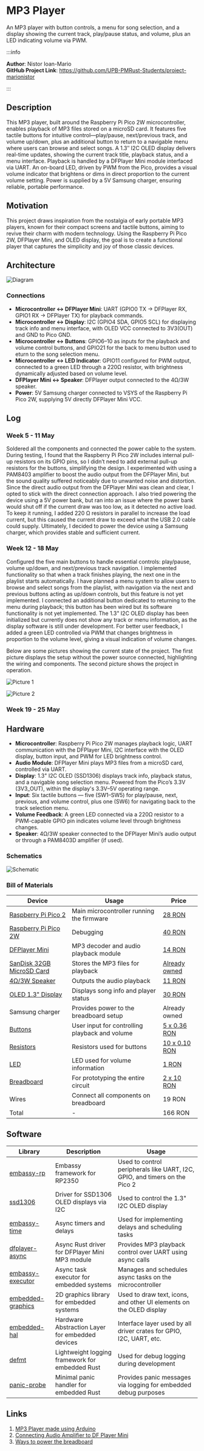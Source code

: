 # MP3 Player
An MP3 player with button controls, a menu for song selection, and a display showing the current track, play/pause status, and volume, plus an LED indicating volume via PWM.

:::info 

**Author**: Nistor Ioan-Mario \
**GitHub Project Link**: https://github.com/UPB-PMRust-Students/proiect-marionistor

:::

## Description

This MP3 player, built around the Raspberry Pi Pico 2W microcontroller, enables playback of MP3 files stored on a microSD card. It features five tactile buttons for intuitive control—play/pause, next/previous track, and volume up/down, plus an additional button to return to a navigable menu where users can browse and select songs. A 1.3″ I2C OLED display delivers real-time updates, showing the current track title, playback status, and a menu interface. Playback is handled by a DFPlayer Mini module interfaced via UART. An on-board LED, driven by PWM from the Pico, provides a visual volume indicator that brightens or dims in direct proportion to the current volume setting. Power is supplied by a 5V Samsung charger, ensuring reliable, portable performance.

## Motivation

This project draws inspiration from the nostalgia of early portable MP3 players, known for their compact screens and tactile buttons, aiming to revive their charm with modern technology. Using the Raspberry Pi Pico 2W, DFPlayer Mini, and OLED display, the goal is to create a functional player that captures the simplicity and joy of those classic devices.

## Architecture 

![Diagram](mp3_player.svg)

### Connections
- **Microcontroller ↔ DFPlayer Mini**: UART (GPIO0 TX → DFPlayer RX, GPIO1 RX → DFPlayer TX) for playback commands.
- **Microcontroller ↔ Display**: I2C (GPIO4 SDA, GPIO5 SCL) for displaying track info and menu interface, with OLED VCC connected to 3V3(OUT) and GND to Pico GND.
- **Microcontroller ↔ Buttons**: GPIO6–10 as inputs for the playback and volume control buttons, and GPIO21 for the back to menu button used to eturn to the song selection menu.
- **Microcontroller ↔ LED Indicator**: GPIO11 configured for PWM output, connected to a green LED through a 220Ω resistor, with brightness dynamically adjusted based on volume level.
- **DFPlayer Mini ↔ Speaker**: DFPlayer output connected to the 4Ω/3W speaker.
- **Power**: 5V Samsung charger connected to VSYS of the Raspberry Pi Pico 2W, supplying 5V directly DFPlayer Mini VCC.

## Log

<!-- write your progress here every week -->

### Week 5 - 11 May
Soldered all the components and connected the power cable to the system. During testing, I found that the Raspberry Pi Pico 2W includes internal pull-up resistors on its GPIO pins, so I didn’t need to add external pull-up resistors for the buttons, simplifying the design. I experimented with using a PAM8403 amplifier to boost the audio output from the DFPlayer Mini, but the sound quality suffered noticeably due to unwanted noise and distortion. Since the direct audio output from the DFPlayer Mini was clean and clear, I opted to stick with the direct connection approach. I also tried powering the device using a 5V power bank, but ran into an issue where the power bank would shut off if the current draw was too low, as it detected no active load. To keep it running, I added 220 Ω resistors in parallel to increase the load current, but this caused the current draw to exceed what the USB 2.0 cable could supply. Ultimately, I decided to power the device using a Samsung charger, which provides stable and sufficient current.

### Week 12 - 18 May
Configured the five main buttons to handle essential controls: play/pause, volume up/down, and next/previous track navigation. I implemented functionality so that when a track finishes playing, the next one in the playlist starts automatically. I have planned a menu system to allow users to browse and select songs from the playlist, with navigation via the next and previous buttons acting as up/down controls, but this feature is not yet implemented. I connected an additional button dedicated to returning to the menu during playback; this button has been wired but its software functionality is not yet implemented. The 1.3" I2C OLED display has been initialized but currently does not show any track or menu information, as the display software is still under development. For better user feedback, I added a green LED controlled via PWM that changes brightness in proportion to the volume level, giving a visual indication of volume changes.

Below are some pictures showing the current state of the project. The first picture displays the setup without the power source connected, highlighting the wiring and components. The second picture shows the project in operation.

![Picture 1](mp3_player_pic_1.webp)

![Picture 2](mp3_player_pic_2.webp)

### Week 19 - 25 May

## Hardware

- **Microcontroller**: Raspberry Pi Pico 2W manages playback logic, UART communication with the DFPlayer Mini, I2C interface with the OLED display, button input, and PWM for LED brightness control.
- **Audio Module**: DFPlayer Mini plays MP3 files from a microSD card, controlled via UART.
- **Display**: 1.3" I2C OLED (SSD1306) displays track info, playback status, and a navigable song selection menu. Powered from the Pico’s 3.3V (3V3_OUT), within the display's 3.3V–5V operating range.
- **Input**: Six tactile buttons — five (SW1–SW5) for play/pause, next, previous, and volume control, plus one (SW6) for navigating back to the track selection menu.
- **Volume Feedback**: A green LED connected via a 220Ω resistor to a PWM-capable GPIO pin indicates volume level through brightness changes.
- **Speaker**: 4Ω/3W speaker connected to the DFPlayer Mini’s audio output or through a PAM8403D amplifier (if used).

### Schematics

![Schematic](proiect_pm.svg)

### Bill of Materials

<!-- Fill out this table with all the hardware components that you might need.

The format is 
```
| [Device](link://to/device) | This is used ... | [price](link://to/store) |

```

-->

| Device | Usage | Price |
|--------|--------|-------|
| [Raspberry Pi Pico 2](https://www.raspberrypi.com/documentation/microcontrollers/raspberry-pi-pico.html) | Main microcontroller running the firmware | [28 RON](https://www.optimusdigital.ro/ro/placi-raspberry-pi/13266-raspberry-pi-pico-2.html) |
| [Raspberry Pi Pico 2W](https://www.raspberrypi.com/documentation/microcontrollers/raspberry-pi-pico.html) | Debugging | [40 RON](https://www.optimusdigital.ro/ro/placi-raspberry-pi/13327-raspberry-pi-pico-2-w.html) |
| [DFPlayer Mini](https://wiki.dfrobot.com/DFPlayer_Mini_SKU_DFR0299) | MP3 decoder and audio playback module | [14 RON](https://www.optimusdigital.ro/ro/audio/1484-modul-mp3-player-in-miniatura-dfplayer-mini.html) |
| [SanDisk 32GB MicroSD Card](https://documents.westerndigital.com/content/dam/doc-library/en_us/assets/public/sandisk/product/memory-cards/ultra-uhs-i-microsd/data-sheet-ultra-uhs-i-microsd.pdf) | Stores the MP3 files for playback | [Already owned](https://www.around.ro/card-de-memorie-microsd-sandisk-32gb-adaptor-sd-class-4-40414) |
| [4Ω/3W Speaker](https://docs.rs-online.com/6abb/A700000011931840.pdf) | Outputs the audio playback | [11 RON](https://tehnoelectric.ro/difuzoare/1307-12159-difuzor-50x18mm-4-3w.html) |
| [OLED 1.3" Display](https://cdn.awsli.com.br/945/945993/arquivos/1.3inch_IIC_OLED_Module_MC130GX&MC130VX_User_Manual_EN.pdf) | Displays song info and player status | [30 RON](https://www.electrospot.ro/display-oled-13-alb-128x64) |
| Samsung charger | Provides power to the breadboard setup | Already owned |
| [Buttons](https://www.farnell.com/datasheets/2343587.pdf) | User input for controlling playback and volume | [5 x 0.36 RON](https://www.optimusdigital.ro/ro/butoane-i-comutatoare/1119-buton-6x6x6.html) |
| [Resistors](https://www.farnell.com/datasheets/3111754.pdf) | Resistors used for buttons | [10 x 0.10 RON](https://www.optimusdigital.ro/ro/componente-electronice-rezistoare/853-rezistor-025w-51k.html) |
| [LED](https://www.farnell.com/datasheets/1519875.pdf) | LED used for volume information | [1 RON](https://www.optimusdigital.ro/en/leds/38-5-mm-green-led-with-difused-lens.html) |
| [Breadboard](https://www.busboard.com/documents/datasheets/BPS-DAT-(BB830)-Datasheet.pdf) | For prototyping the entire circuit | [2 x 10 RON](https://www.optimusdigital.ro/ro/prototipare-breadboard-uri/8-breadboard-830-points.html) |
| Wires | Connect all components on breadboard | 19 RON |
| Total | - | 166 RON |

## Software

| Library | Description | Usage |
|---------|-------------|-------|
| [embassy-rp](https://crates.io/crates/embassy-rp) | Embassy framework for RP2350 | Used to control peripherals like UART, I2C, GPIO, and timers on the Pico 2 |
| [ssd1306](https://github.com/rust-embedded-community/ssd1306) | Driver for SSD1306 OLED displays via I2C | Used to control the 1.3" I2C OLED display |
| [embassy-time](https://crates.io/crates/embassy-time) | Async timers and delays | Used for implementing delays and scheduling tasks |
| [dfplayer-async](https://github.com/1-rafael-1/dfplayer-async/) | Async Rust driver for DFPlayer Mini MP3 module | Provides MP3 playback control over UART using async calls |
| [embassy-executor](https://crates.io/crates/embassy-executor) | Async task executor for embedded systems | Manages and schedules async tasks on the microcontroller |
| [embedded-graphics](https://github.com/embedded-graphics/embedded-graphics) | 2D graphics library for embedded systems | Used to draw text, icons, and other UI elements on the OLED display |
| [embedded-hal](https://github.com/rust-embedded/embedded-hal) | Hardware Abstraction Layer for embedded devices | Interface layer used by all driver crates for GPIO, I2C, UART, etc. |
| [defmt](https://github.com/knurling-rs/defmt) | Lightweight logging framework for embedded Rust | Used for debug logging during development |
| [panic-probe](https://crates.io/crates/panic-probe) | Minimal panic handler for embedded Rust | Provides panic messages via logging for embedded debug purposes |

## Links

<!-- Add a few links that inspired you and that you think you will use for your project -->

1. [ MP3 Player made using Arduino ](https://www.electronics-lab.com/project/mp3-player-using-arduino-dfplayer-mini/)
2. [ Connecting Audio Amplifier to DF Player Mini ](https://www.youtube.com/watch?v=eYF1Fa0uTDU&list=WL)
2. [ Ways to power the breadboard ](https://www.zabeducation.com/project/physics/breadboardPowerSupplies.html)